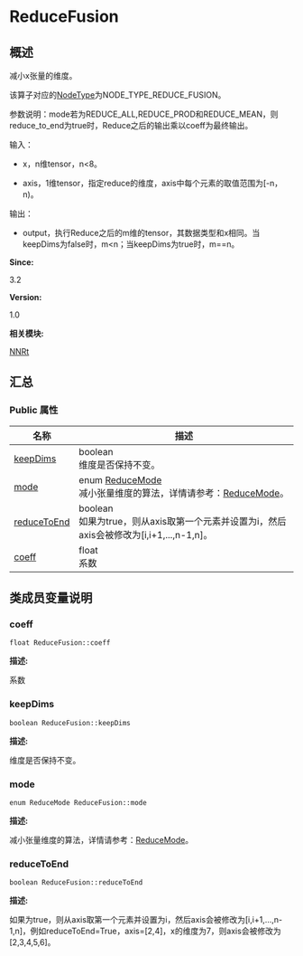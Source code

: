 # ReduceFusion


## 概述

减小x张量的维度。

该算子对应的[NodeType](_n_n_rt.md#nodetype)为NODE_TYPE_REDUCE_FUSION。

参数说明：mode若为REDUCE_ALL,REDUCE_PROD和REDUCE_MEAN，则reduce_to_end为true时，Reduce之后的输出乘以coeff为最终输出。

输入：

- x，n维tensor，n&lt;8。

- axis，1维tensor，指定reduce的维度，axis中每个元素的取值范围为[-n，n)。

输出：

- output，执行Reduce之后的m维的tensor，其数据类型和x相同。当keepDims为false时，m&lt;n；当keepDims为true时，m==n。

**Since:**

3.2

**Version:**

1.0

**相关模块:**

[NNRt](_n_n_rt.md)


## 汇总


### Public 属性

  | 名称 | 描述 | 
| -------- | -------- |
| [keepDims](#keepdims) | boolean<br/>维度是否保持不变。 | 
| [mode](#mode) | enum&nbsp;[ReduceMode](_n_n_rt.md#reducemode)<br/>减小张量维度的算法，详情请参考：[ReduceMode](_n_n_rt.md#reducemode)。 | 
| [reduceToEnd](#reducetoend) | boolean<br/>如果为true，则从axis取第一个元素并设置为i，然后axis会被修改为[i,i+1,...,n-1,n]。 | 
| [coeff](#coeff) | float<br/>系数 | 


## 类成员变量说明


### coeff

  
```
float ReduceFusion::coeff
```

**描述:**

系数


### keepDims

  
```
boolean ReduceFusion::keepDims
```

**描述:**

维度是否保持不变。


### mode

  
```
enum ReduceMode ReduceFusion::mode
```

**描述:**

减小张量维度的算法，详情请参考：[ReduceMode](_n_n_rt.md#reducemode)。


### reduceToEnd

  
```
boolean ReduceFusion::reduceToEnd
```

**描述:**

如果为true，则从axis取第一个元素并设置为i，然后axis会被修改为[i,i+1,...,n-1,n]，例如reduceToEnd=True，axis=[2,4]，x的维度为7，则axis会被修改为[2,3,4,5,6]。
